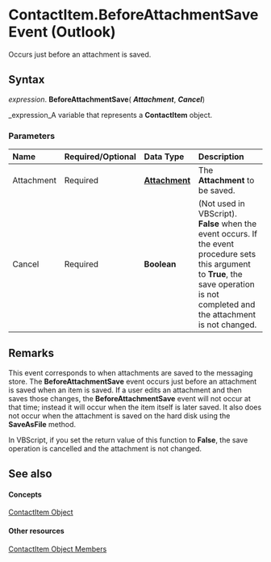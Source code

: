 
# ContactItem.BeforeAttachmentSave Event (Outlook)

Occurs just before an attachment is saved.


## Syntax

 _expression_. **BeforeAttachmentSave**( **_Attachment_**,  **_Cancel_**)

 _expression_A variable that represents a  **ContactItem** object.


### Parameters



|**Name**|**Required/Optional**|**Data Type**|**Description**|
|:-----|:-----|:-----|:-----|
|Attachment|Required| **[Attachment](3e11582b-ac90-0948-bc37-506570bb287b.md)**|The  **Attachment** to be saved.|
|Cancel|Required| **Boolean**|(Not used in VBScript).  **False** when the event occurs. If the event procedure sets this argument to **True**, the save operation is not completed and the attachment is not changed.|

## Remarks

This event corresponds to when attachments are saved to the messaging store. The  **BeforeAttachmentSave** event occurs just before an attachment is saved when an item is saved. If a user edits an attachment and then saves those changes, the **BeforeAttachmentSave** event will not occur at that time; instead it will occur when the item itself is later saved. It also does not occur when the attachment is saved on the hard disk using the **SaveAsFile** method.

In VBScript, if you set the return value of this function to  **False**, the save operation is cancelled and the attachment is not changed.


## See also


#### Concepts


 [ContactItem Object](8e32093c-a678-f1fd-3f35-c2d8994d166f.md)
#### Other resources


 [ContactItem Object Members](a8b13369-4c87-02aa-e62a-1f3067e559fa.md)
